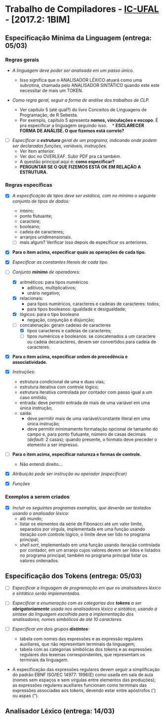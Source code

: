 

Trabalho de Compiladores - [IC-UFAL](www.ic.ufal.br) - \[2017.2: 1BIM\]
=======

Especificação Mínima da Linguagem (entrega: 05/03)
------

### Regras gerais

* _A linguagem deve poder ser analisada em um passo único._

    * Isso significa que o ANALISADOR LÉXICO atuará como uma subrotina, chamada pelo ANALISADOR SINTÁTICO 
    quando este este necessitar de mais um TOKEN.

* _Como regra geral, seguir a forma de análise dos trabalhos de CLP._ 
    * Ver capítulo 5 (até qual?) do livro Conceitos de Linguagens de Programação, de R Sebesta.
    * Por exemplo, capítulo 5 apresenta **nomes, vinculações e escopo**. É pra especificar a linguagem
      seguindo isso.
    * **ESCLARECER FORMA DE ANÁLISE. O que fizemos está correto?**

* [ ] _Especificar a **estrutura** geral de um programa, indicando onde podem ser declaradas funções, variáveis,
  instruções._
    * Ver item anterior.
    * Ver doc no OVERLEAF. Subir PDF pra cá também.
    * A questão principal aqui é: **como especificar?**
    * **PERGUNTAR SE O QUE FIZEMOS ESTÁ OK EM RELAÇÃO A ESTRUTURA.**

### Regras específicas

* [x] _A especificação de tipos deve ser estática, com no mínimo o seguinte conjunto de tipos de dados:_
    * inteiro;
    * ponto flutuante;
    * caractere;
    * booleano;
    * cadeia de caracteres;
    * arranjos unidimensionais.
    * [ ] mais algum? Verificar isso depois de especificar os anteriores.

* [x] **Para o item acima, especificar quais as operações de cada tipo.**

* [x] _Especificar as constantes literais de cada tipo._

* [ ] _Conjunto **mínimo** de operadores:_
    * [x] aritméticos: para tipos numéricos
        * aditivos, multiplicativos;
        * unário negativo;
    * [x] relacionais:
        * para tipos numéricos, caracteres e cadeias de caracteres: todos;
        * para tipos booleanos: igualdade e desigualdade;
    * [x] lógicos: para o tipo booleano
        * negação, conjunção e disjunção;
    * [ ] concatenação: geram cadeias de caracteres
        * [x] tipos caracteres e cadeias de caracteres;
        * [ ] tipos numéricos e booleanos: se concatenados a um caractere ou cadeia decaracteres, devem ser
          convertidos para cadeia de caracteres.

* [x] **Para o item acima, especificar ordem de precedência e associatividade.**

* [x] _Instruções_:
    * estrutura condicional de uma e duas vias;
    * estrutura iterativa com controle lógico;
    * estrutura iterativa controlada por contador com passo igual a um caso omitido;
    * entrada: deve permitir entrada de mais de uma variável em uma única instrução;
    * saída:
        * deve permitir mais de uma variável/constante literal em uma única instrução;
        * deve permitir minimamente formatação opcional de tamanho do campo e, para ponto flutuante, número de
          casas decimais (_default_: 2 casas); quando presente, o formato deve preceder o elemento a ser
          impresso.

* [ ] **Para o item acima, especificar natureza e formas de controle.**
    * Não entendi direito...

* [x] _Atribuição pode ser instrução ou operador (especificar)_

* [x] _Funções_

### Exemplos a serem criados
* [x] _Incluir os seguintes programas exemplos, que deverão ser testados usando o analisador léxico_:
    * alô mundo;
    * listar os elementos da série de Fibonacci até um valor limite, separados por vírgula, implementada em
      uma função usando iteração com controle lógico; o limite deve ser lido no programa principal;
    * _shell sort_, implementado em uma função usando iteração controlada por contador, em um arranjo cujos
      valores devem ser lidos e listados no programa principal; também no programa principal listar os valores
      ordenados.

Especificação dos Tokens (entrega: 05/03)
------

* [ ] _Especificar a linguagem de programação em que os analisadores léxico e sintático serão implementados._

* [ ] _Especificar a enumeração com as categorias dos **tokens** a ser **obrigatoriamente** usada nos 
  analisadores léxico e sintático, usando a sintaxe da linguagem escolhida para a implementação dos 
  analisadores; nomes simbólicos de até 10 caracteres._

* [ ] _Especificar em dois grupos **distintos**:_
    * tabela com nomes das expressões e as expressão regulares auxiliares, que não representam terminais
      da linguagem;
    * tabela com as categorias simbólicas dos _tokens_ e as expressões regulares dos lexemas correspondentes,
      que representam os terminais da linguagem. 

* A especificação das expressões regulares devem seguir a simplificação do padrão EBNF ISO/IEC 14977:
  1996(E) como usada em sala de aula (nomes sem espaços e sem vírgulas entre elementos das produções); as
  expressões regulares auxiliares funcionam como terminais das expressões associadas aos _tokens_, devendo
  estar entre apóstrofos (') ou aspas (").



Analisador Léxico (entrega: 14/03)
------
